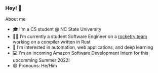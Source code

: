 ### Hey! 👋

About me
- 🎓 I’m a CS student @ NC State University 
- 👨‍🔬 I’m currently a student Software Engineer on a [rocketry team](http://liquidrocketry.com/) working on a compiler written in Rust
- 🔬 I’m interested in automation, web applications, and deep learning
- 💻 I'm an incoming Amazon Software Development Intern for this upcomming Summer 2022!
- 😄 Pronouns: He/Him
